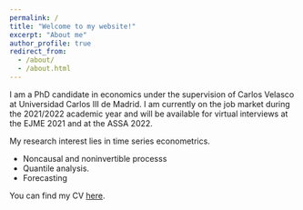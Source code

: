 ```yaml
---
permalink: /
title: "Welcome to my website!"
excerpt: "About me"
author_profile: true
redirect_from: 
  - /about/
  - /about.html
---
```

I am a PhD candidate in economics under the supervision of Carlos Velasco at Universidad Carlos III de Madrid. I am currently on the job market during the 2021/2022 academic year and will be available for virtual interviews at the EJME 2021 and at the ASSA 2022.   

My research interest lies in time series econometrics.
 * Noncausal and noninvertible processs
 * Quantile analysis.
 * Forecasting 


You can find my CV <a href="https://drive.google.com/file/d/1syuuayIuv0SBxKgbos5Qhwxh4Ll4J0oS/view">here</a>.
